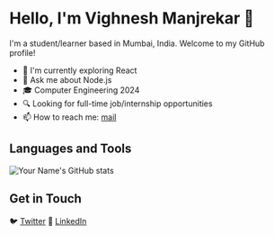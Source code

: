 # Hello, I'm Vighnesh Manjrekar 👋

I'm a student/learner based in Mumbai, India. Welcome to my GitHub profile!

- 🌱 I'm currently exploring React
- 💬 Ask me about Node.js
- 🎓 Computer Engineering 2024
- 🔍 Looking for full-time job/internship opportunities
- 📫 How to reach me: [mail](vighneshmanjrekar4193@gmail.com)

## Languages and Tools

![Your Name's GitHub stats](https://github-readme-stats.vercel.app/api/top-langs/?username=VighneshManjrekar&layout=compact)

## Get in Touch

🐦 [Twitter](https://twitter.com/Vighnesh73)
💼 [LinkedIn](https://www.linkedin.com/in/vighnesh-manjrekar/)
